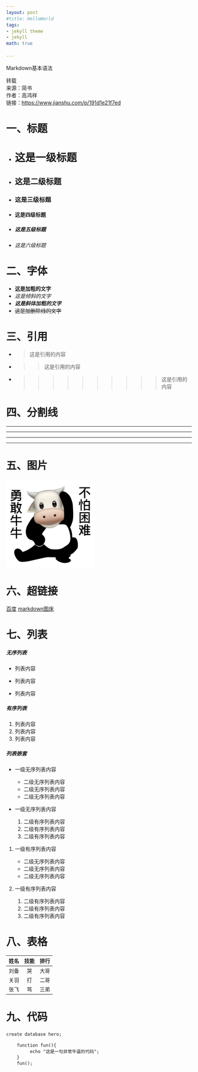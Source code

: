 ```yaml
---
layout: post
#title: HelloWorld
tags: 
- jekyll theme
- jekyll
math: true

---
```

Markdown基本语法

转载  
来源：简书  
作者：高鸿祥  
链接：https://www.jianshu.com/p/191d1e21f7ed  

# 一、标题
- # 这是一级标题
- ## 这是二级标题
- ### 这是三级标题
- #### 这是四级标题
- ##### 这是五级标题
- ###### 这是六级标题

# 二、字体
<!--
    加粗
    要加粗的文字左右分别用两个*号包起来

    斜体
    要倾斜的文字左右分别用一个*号包起来

    斜体加粗
    要倾斜和加粗的文字左右分别用三个*号包起来

    删除线
    要加删除线的文字左右分别用两个~~号包起来
-->
- **这是加粗的文字**
- *这是倾斜的文字*
- ***这是斜体加粗的文字***
- ~~这是加删除线的文字~~

# 三、引用
<!--
    在引用的文字前加>即可。引用也可以嵌套，如加两个>>三个>>>
    n个...
    貌似可以一直加下去，但没神马卵用
-->
- >这是引用的内容
- >>这是引用的内容
- >>>>>>>>>>这是引用的内容

# 四、分割线
<!--
    三个或者三个以上的 - 或者 * 都可以。
-->
---
----
***
*****

# 五、图片
<!--
    ![图片alt](图片地址 ''图片title'')

    图片alt就是显示在图片下面的文字，相当于对图片内容的解释。
    图片title是图片的标题，当鼠标移到图片上时显示的内容。title可加可不加
-->

![勇敢牛牛](/image/img_brave_ox.gif "不怕困难")  

# 六、超链接
<!--
    [超链接名](超链接地址 "超链接title")
    title可加可不加
-->
[百度](http://baidu.com)
[markdown图床](https://www.jianshu.com/p/ea1eb11db63f)

# 七、列表
##### 无序列表
<!--
    无序列表用 - + * 任何一种都可以 - + * 跟内容之间都要有一个空格
-->
- 列表内容
+ 列表内容
* 列表内容

##### 有序列表
<!--
    数字加点 跟内容之间都要有一个空格
-->
1. 列表内容
2. 列表内容
3. 列表内容

##### 列表嵌套
<!--
    上一级和下一级之间敲三个空格即可
-->
- 一级无序列表内容
   - 二级无序列表内容
   - 二级无序列表内容
   - 二级无序列表内容

- 一级无序列表内容
   1. 二级有序列表内容
   2. 二级有序列表内容
   3. 二级有序列表内容

1. 一级有序列表内容
   - 二级无序列表内容
   - 二级无序列表内容
   - 二级无序列表内容

2. 一级有序列表内容
   1. 二级有序列表内容
   2. 二级有序列表内容
   3. 二级有序列表内容

# 八、表格
<!--
    表头|表头|表头
    ---|:--:|---:
    内容|内容|内容
    内容|内容|内容

    第二行分割表头和内容。
    - 有一个就行，为了对齐，多加了几个
    文字默认居左
    -两边加：表示文字居中
    -右边加：表示文字居右
    注：原生的语法两边都要用 | 包起来。此处省略
-->

姓名|技能|排行
--|:--:|--:
刘备|哭|大哥
关羽|打|二哥
张飞|骂|三弟

# 九、代码
<!--
    单行代码：代码之间分别用一个反引号包起来 
    `代码内容`

    代码块：代码之间分别用三个反引号包起来，且两边的反引号单独占一行
    ```
        代码...
        代码...
        代码...
    ```
-->

`create database hero;`

```
    function fun(){
         echo "这是一句非常牛逼的代码";
    }
    fun();
```

